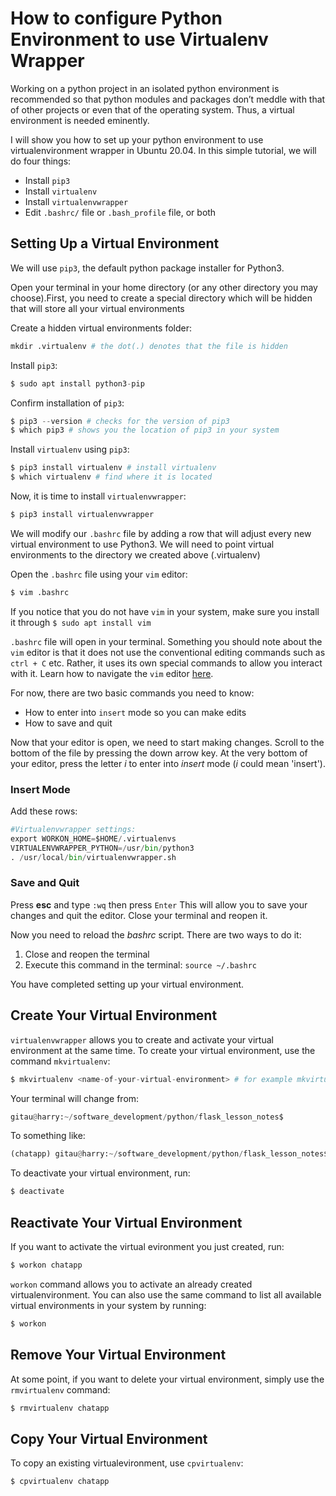 # How to configure Python Environment to use Virtualenv Wrapper

Working on a python project in an isolated python environment is recommended so that python modules and packages don’t meddle with that of other projects or even that of the operating system. Thus, a virtual environment is needed eminently.

I will show you how to set up your python environment to use virtualenvironment wrapper in Ubuntu 20.04. In this simple tutorial, we will do four things:

* Install `pip3`
* Install `virtualenv`
* Install `virtualenvwrapper`
* Edit `.bashrc/` file or `.bash_profile` file, or both


## Setting Up a Virtual Environment

We will use `pip3`, the default python package installer for Python3. 

Open your terminal in your home directory (or any other directory you may choose).First, you need to create a special directory which will be hidden that will store all your virtual environments

Create a hidden virtual environments folder:

```python
mkdir .virtualenv # the dot(.) denotes that the file is hidden
```

Install `pip3`:

```python
$ sudo apt install python3-pip
```

Confirm installation of `pip3`:

```python
$ pip3 --version # checks for the version of pip3
$ which pip3 # shows you the location of pip3 in your system
```

Install `virtualenv` using `pip3`:

```python
$ pip3 install virtualenv # install virtualenv
$ which virtualenv # find where it is located
```

Now, it is time to install `virtualenvwrapper`:

```python
$ pip3 install virtualenvwrapper
```
We will modify our `.bashrc` file by adding a row that will adjust every new virtual environment to use Python3. We will need to point virtual environments to the directory we created above (.virtualenv)

Open the `.bashrc` file using your `vim` editor:

```python
$ vim .bashrc
```

If you notice that you do not have `vim` in your system, make sure you install it through `$ sudo apt install vim`

`.bashrc` file will open in your terminal. Something you should note about the `vim` editor is that it does not use the conventional editing commands such as `ctrl + C` etc. Rather, it uses its own special commands to allow you interact with it. Learn how to navigate the `vim` editor [here](https://www.linux.com/training-tutorials/vim-101-beginners-guide-vim/). 

For now, there are two basic commands you need to know:
* How to enter into `insert` mode so you can make edits
* How to save and quit

Now that your editor is open, we need to start making changes. Scroll to the bottom of the file by pressing the down arrow key. At the very bottom of your editor, press the letter _i_ to enter into _insert_ mode (_i_ could mean 'insert').

### Insert Mode
Add these rows:

```python
#Virtualenvwrapper settings:
export WORKON_HOME=$HOME/.virtualenvs
VIRTUALENVWRAPPER_PYTHON=/usr/bin/python3
. /usr/local/bin/virtualenvwrapper.sh
```

### Save and Quit

Press __esc__ and type `:wq` then press `Enter` This will allow you to save your changes and quit the editor. Close your terminal and reopen it.

Now you need to reload the _bashrc_ script. There are two ways to do it:

1. Close and reopen the terminal
2. Execute this command in the terminal: `source ~/.bashrc`

You have completed setting up your virtual environment. 

## Create Your Virtual Environment

`virtualenvwrapper` allows you to create and activate your virtual environment at the same time. To create your virtual environment, use the command `mkvirtualenv`:

```python
$ mkvirtualenv <name-of-your-virtual-environment> # for example mkvirtualenv chatapp
```
Your terminal will change from:

```python
gitau@harry:~/software_development/python/flask_lesson_notes$
```
To something like:
```python
(chatapp) gitau@harry:~/software_development/python/flask_lesson_notes$
```

To deactivate your virtual environment, run:
```python
$ deactivate
```

## Reactivate Your Virtual Environment
If you want to activate the virtual evironment you just created, run:

```python
$ workon chatapp
```

`workon` command allows you to activate an already created virtualenvironment. You can also use the same command to list all available virtual environments in your system by running:

```python
$ workon
```

## Remove Your Virtual Environment

At some point, if you want to delete your virtual environment, simply use the `rmvirtualenv` command:

```python
$ rmvirtualenv chatapp
```

## Copy Your Virtual Environment

To copy an existing virtualevironment, use `cpvirtualenv`:

```python
$ cpvirtualenv chatapp
```